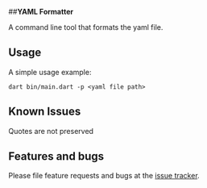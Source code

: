 ##**YAML Formatter**

A command line tool that formats the yaml file.

## Usage

A simple usage example:

```shell
dart bin/main.dart -p <yaml file path>
```

## Known Issues

Quotes are not preserved

## Features and bugs

Please file feature requests and bugs at the [issue tracker][tracker].

[tracker]: http://example.com/issues/replaceme
